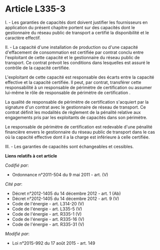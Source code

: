# Article L335-3

I. - Les garanties de capacités dont doivent justifier les fournisseurs en application du présent chapitre portent sur des
capacités dont le gestionnaire du réseau public de transport a certifié la disponibilité et le caractère effectif.

II. - La capacité d'une installation de production ou d'une capacité d'effacement de consommation est certifiée par contrat
conclu entre l'exploitant de cette capacité et le gestionnaire du réseau public de transport. Ce contrat prévoit les
conditions dans lesquelles est assuré le contrôle de la capacité certifiée.

L'exploitant de cette capacité est responsable des écarts entre la capacité effective et la capacité certifiée. Il peut, par
contrat, transférer cette responsabilité à un responsable de périmètre de certification ou assumer lui-même le rôle de
responsable de périmètre de certification .   

La qualité de responsable de périmètre de certification s'acquiert par la signature d'un contrat avec le gestionnaire de
réseau de transport. Ce contrat définit les modalités de règlement de la pénalité relative aux engagements pris par les
exploitants de capacités dans son périmètre. 

Le responsable de périmètre de certification est redevable d'une pénalité financière envers le gestionnaire du réseau public
de transport dans le cas où la capacité effective dont il a la charge est inférieure à celle certifiée.

III. - Les garanties de capacités sont échangeables et cessibles.

**Liens relatifs à cet article**

_Codifié par_:

  - Ordonnance n°2011-504 du 9 mai 2011 - art. (V)

_Cité par_:

  - Décret n°2012-1405 du 14 décembre 2012 - art. 1 (Ab)
  - Décret n°2012-1405 du 14 décembre 2012 - art. 9 (V)
  - Code de l'énergie - art. L314-20 (V)
  - Code de l'énergie - art. L335-5 (V)
  - Code de l'énergie - art. R335-1 (V)
  - Code de l'énergie - art. R335-16 (V)
  - Code de l'énergie - art. R335-31 (V)

_Modifié par_:

  - Loi n°2015-992 du 17 août 2015 - art. 149
